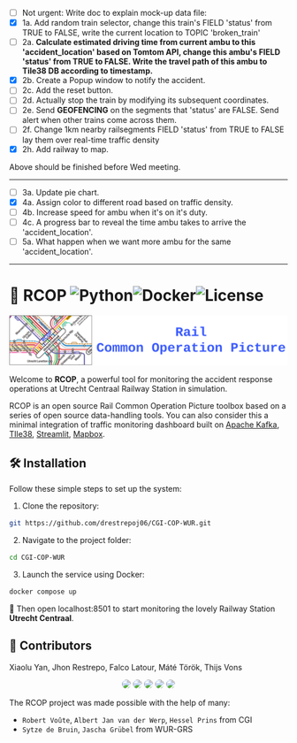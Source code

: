 - [ ] Not urgent: Write doc to explain mock-up data file:  
- [x] 1a. Add random train selector, change this train's FIELD 'status' from TRUE to FALSE, write the current location to TOPIC 'broken_train'
- [ ] 2a. **Calculate estimated driving time from current ambu to this 'accident_location' based on Tomtom API, change this ambu's FIELD 'status' from TRUE to FALSE. Write the travel path of this ambu to Tile38 DB according to timestamp.**
- [x] 2b. Create a Popup window to notify the accident.
- [ ] 2c. Add the reset button.
- [ ] 2d. Actually stop the train by modifying its subsequent coordinates.
- [ ] 2e. Send **GEOFENCING** on the segments that 'status' are FALSE. Send alert when other trains come across them.
- [ ] 2f. Change 1km nearby railsegments FIELD 'status' from TRUE to FALSE lay them over real-time traffic density
- [x] 2h. Add railway to map.

Above should be finished before Wed meeting.

---

- [ ] 3a. Update pie chart.
- [x] 4a. Assign color to different road based on traffic density.
- [ ] 4b. Increase speed for ambu when it's on it's duty.
- [ ] 4c. A progress bar to reveal the time ambu takes to arrive the 'accident_location'.
- [ ] 5a. What happen when we want more ambu for the same 'accident_location'.

---

# 🚆 RCOP ![Python](https://img.shields.io/badge/Python-3.12-green?logo=python)![Docker](https://img.shields.io/badge/Docker-Compose-blue?logo=docker)![License](https://img.shields.io/badge/License-GPL-green)

<div align="center">
  <img src="resources/rcop-logo.png" width="600"/>
</div>

Welcome to **RCOP**, a powerful tool for monitoring the accident response operations at Utrecht Centraal Railway Station in simulation.

RCOP is an open source Rail Common Operation Picture toolbox based on a series of open source data-handling tools. You can also consider this a minimal integration of traffic monitoring dashboard built on [Apache Kafka](https://kafka.apache.org/), [TIle38](https://tile38.com/), [Streamlit](https://streamlit.io/), [Mapbox](https://www.mapbox.com/). 

## 🛠 Installation


Follow these simple steps to set up the system:

1. Clone the repository:
  ```bash
  git https://github.com/drestrepoj06/CGI-COP-WUR.git
  ```
2. Navigate to the project folder:
  ```bash
  cd CGI-COP-WUR
  ```
3. Launch the service using Docker:
  ```bash
  docker compose up
  ```

🚀 Then open localhost:8501 to start monitoring the lovely Railway Station **Utrecht Centraal**.

## 🤝 Contributors

Xiaolu Yan, Jhon Restrepo, Falco Latour, Máté Török, Thijs Vons​

<div align="center">
  <img src="https://avatars.githubusercontent.com/drestrepoj06" width="50" style="border-radius:50%"/>
  <img src="https://avatars.githubusercontent.com/fyan1024" width="50" style="border-radius:50%"/>
  <img src="https://avatars.githubusercontent.com/ThijsVons" width="50" style="border-radius:50%"/>
  <img src="https://avatars.githubusercontent.com/FalcoWolf1212" width="50" style="border-radius:50%"/>
  <img src="https://avatars.githubusercontent.com/matetorok1" width="50" style="border-radius:50%"/>
</div>

The RCOP project was made possible with the help of many:

- `Robert Voûte`, `Albert Jan van der Werp`, `Hessel Prins` from CGI
- `Sytze de Bruin`, `Jascha Grübel` from WUR-GRS
